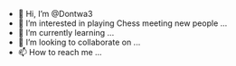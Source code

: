 - 👋 Hi, I’m @Dontwa3
- 👀 I’m interested in playing Chess meeting new people ...
- 🌱 I’m currently learning ...
- 💞️ I’m looking to collaborate on ...
- 📫 How to reach me ...

<!---
Dontwa3/Dontwa3 is a ✨ special ✨ repository because its `README.md` (this file) appears on your GitHub profile.
You can click the Preview link to take a look at your changes.
--->
